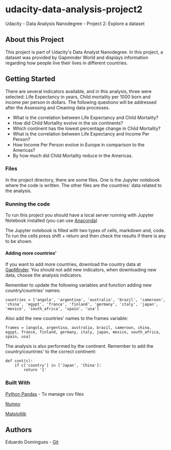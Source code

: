 # udacity-data-analysis-project2
Udacity - Data Analysis Nanodegree - Project 2: Explore a dataset

## About this Project

This project is part of Udacity's Data Analyst Nanodegree. In this project, a dataset was provided by Gapminder World and displays information regarding how people live their lives in different countries.

## Getting Started

There are several indicators available, and in this analysis, three were selected: Life Expectancy in years, Child mortality per 1000 born and income per person in dollars. The following questions will be addressed after the Assessing and Cleaning data processes.

  - What is the correlation between Life Expectancy and Child Mortality?
  - How did Child Mortality evolve in the six continents?
  - Which continent has the lowest percentage change in Child Mortality?
  - What is the correlation between Life Expectancy and Income Per Person?
  - How Income Per Person evolve in Europe in comparison to the Americas?
  - By how much did Child Mortality reduce in the Americas.

### Files

In the project directory, there are some files. One is the Jupyter notebook where the code is written. The other files are the countries' data related to the analysis. 

### Running the code

To run this project you should have a local server running with Jupyter Notebook installed (you can use [Anaconda](https://www.anaconda.com/distribution/))

The Jupyter notebook is filled with two types of cells, markdown and, code. To run the cells press shift + return and then check the results if there is any to be shown.

#### Adding more countries'

If you want to add more countries, download the country data at [GapMinder](https://www.gapminder.org/data/). You should not add new indicators, when downloading new data, choose the analysis indicators. 

Remember to update the following variables and function adding new country/countries' names:
```
countries = ['angola', 'argentina', 'australia', 'brazil', 'cameroon', 'china', 'egypt', 'france', 'finland', 'germany', 'italy', 'japan', 'mexico', 'south_africa', 'spain', 'usa']
```
Also add the new countries' names to the frames variable:
```
frames = [angola, argentina, australia, brazil, cameroon, china, egypt, france, finland, germany, italy, japan, mexico, south_africa, spain, usa]
```
The analysis is also performed by the continent. Remember to add the country/countries' to the correct continent:
```
def cont(c):
    if c['country'] in ['Japan', 'China']:
        return '1'
```

### Built With 

[Python Pandas](https://pandas.pydata.org/) - To manage csv files 

[Numpy](https://numpy.org/)

[Matplotlib](https://matplotlib.org/)

## Authors
Eduardo Domingues - [Git](https://github.com/eduardopd)
